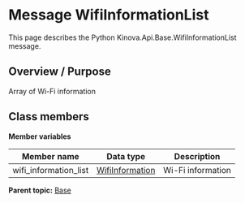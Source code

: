 # Message WifiInformationList

This page describes the Python Kinova.Api.Base.WifiInformationList message.

## Overview / Purpose

Array of Wi-Fi information

## Class members

 **Member variables** 

|Member name|Data type|Description|
|-----------|---------|-----------|
|wifi\_information\_list| [WifiInformation](msg_Base_WifiInformation.md#)|Wi-Fi information|

**Parent topic:** [Base](../references/summary_Base.md)

